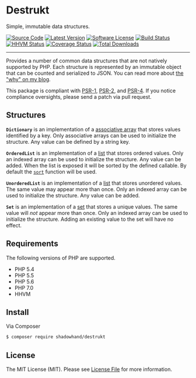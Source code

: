 # Destrukt

Simple, immutable data structures.

[![Source Code](http://img.shields.io/badge/source-shadowhand/destrukt.svg?style=flat-square)](https://github.com/shadowhand/destrukt)
[![Latest Version](https://img.shields.io/github/release/shadowhand/destrukt.svg?style=flat-square)](https://github.com/shadowhand/destrukt/releases)
[![Software License](https://img.shields.io/badge/license-MIT-brightgreen.svg?style=flat-square)](https://github.com/shadowhand/destrukt/blob/master/LICENSE)
[![Build Status](https://img.shields.io/travis/shadowhand/destrukt/master.svg?style=flat-square)](https://travis-ci.org/shadowhand/destrukt)
[![HHVM Status](https://img.shields.io/hhvm/shadowhand/destrukt.svg?style=flat-square)](http://hhvm.h4cc.de/package/shadowhand/destrukt)
[![Coverage Status](https://img.shields.io/coveralls/shadowhand/destrukt/master.svg?style=flat-square)](https://coveralls.io/r/shadowhand/destrukt?branch=master)
[![Total Downloads](https://img.shields.io/packagist/dt/shadowhand/destrukt.svg?style=flat-square)](https://packagist.org/packages/shadowhand/destrukt)

---

Provides a number of common data structures that are not natively supported by PHP.
Each structure is represented by an immutable object that can be counted and
serialized to JSON. You can read more about [the "why" on my blog][blog-post].

[blog-post]: http://shadowhand.me/immutable-data-structures-in-php/

This package is compliant with [PSR-1][], [PSR-2][], and [PSR-4][]. If you notice
compliance oversights, please send a patch via pull request.

[PSR-1]: https://github.com/php-fig/fig-standards/blob/master/accepted/PSR-1-basic-coding-standard.md
[PSR-2]: https://github.com/php-fig/fig-standards/blob/master/accepted/PSR-2-coding-style-guide.md
[PSR-4]: https://github.com/php-fig/fig-standards/blob/master/accepted/PSR-4-autoloader.md

## Structures

**`Dictionary`** is an implementation of a [associative array][wiki-dict] that
stores values identified by a key. Only associative arrays can be used to
initialize the structure. Any value can be defined by a string key.

**`OrderedList`** is an implementation of a [list][wiki-list] that stores ordered
values. Only an indexed array can be used to initialize the structure. Any value
can be added. When the list is exposed it will be sorted by the defined callable.
By default the [`sort`][php-sort] function will be used.

**`UnorderedList`** is an implementation of a [list][wiki-list] that stores
unordered values. The same value may appear more than once. Only an indexed array
can be used to initialize the structure. Any value can be added.

**`Set`** is an implementation of a [set][wiki-set] that stores a unique values.
The same value will *not* appear more than once. Only an indexed array can be used
to initialize the structure. Adding an existing value to the set will have no effect.

[wiki-dict]: https://en.wikipedia.org/wiki/Associative_array
[wiki-list]: https://en.wikipedia.org/wiki/List_(abstract_data_type)
[wiki-set]: https://en.wikipedia.org/wiki/Set_(abstract_data_type)

[php-sort]: http://php.net/sort

## Requirements

The following versions of PHP are supported.

* PHP 5.4
* PHP 5.5
* PHP 5.6
* PHP 7.0
* HHVM

## Install

Via Composer

```bash
$ composer require shadowhand/destrukt
```

## License

The MIT License (MIT). Please see [License File](LICENSE) for more information.
